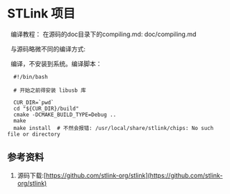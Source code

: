# STLink 项目
&nbsp;&nbsp;编译教程： 在源码的doc目录下的compiling.md: doc/compiling.md

&nbsp;&nbsp;与源码略微不同的编译方式:

&nbsp;&nbsp;编译，不安装到系统。编译脚本：
```shell
  #!/bin/bash
  
  # 开始之前得安装 libusb 库
  
  CUR_DIR=`pwd`
  cd "${CUR_DIR}/build"
  cmake -DCMAKE_BUILD_TYPE=Debug ..
  make
  make install  # 不然会报错: /usr/local/share/stlink/chips: No such file or directory
```

## 参考资料
1. 源码下载:[https://github.com/stlink-org/stlink](https://github.com/stlink-org/stlink)